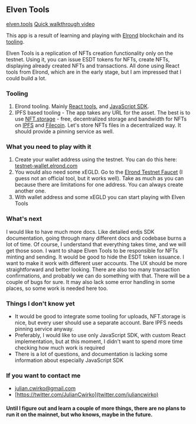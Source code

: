 ## Elven Tools

[elven.tools](https://www.elven.tools)
[Quick walkthrough video](https://youtu.be/EyND_L37Pac)

This app is a result of learning and playing with [Elrond](https://elrond.com/) blockchain and its [tooling](https://github.com/ElrondNetwork).

Elven Tools is a replication of NFTs creation functionality only on the testnet. Using it, you can issue ESDT tokens for NFTs, create NFTs, displaying already created NFTs and transactions. All done using React tools from Elrond, which are in the early stage, but I am impressed that I could build a lot.

### Tooling

1. Elrond tooling. Mainly [React tools](https://www.npmjs.com/package/@elrondnetwork/dapp), and [JavaScript SDK](https://www.npmjs.com/package/@elrondnetwork/erdjs).
2. IPFS based tooling - The app takes any URL for the asset. The best is to use [NFT.storage](https://nft.storage/) - free, decentralized storage and bandwidth for NFTs on [IPFS](https://ipfs.io/) and [Filecoin](https://filecoin.io/). Let's store NFTs files in a decentralized way. It should provide a pinning service as well.

### What you need to play with it

1. Create your wallet address using the testnet. You can do this here: [testnet-wallet.elrond.com](https://testnet-wallet.elrond.com/)
2. You would also need some xEGLD. Go to the [Elrond Testnet Faucet](https://r3d4.fr/elrond/testnet) (I guess not an official tool, but it works well). Take as much as you can because there are limitations for one address. You can always create another one.
3. With wallet address and some xEGLD you can start playing with Elven Tools

### What's next
I would like to have much more docs. Like detailed erdjs SDK documentation, going through many different docs and codebase burns a lot of time. Of course, I understand that everything takes time, and we will get those soon. I want to shape Elven Tools to be responsible for NFTs minting and sending. It would be good to hide the ESDT token issuance. I want to make it work with different user accounts. The UX should be more straightforward and better looking. There are also too many transaction confirmations, and probably we can do something with that. There will be a couple of bugs for sure. It may also lack some error handling in some places, so some work is needed here too.

### Things I don't know yet
- It would be good to integrate some tooling for uploads, NFT.storage is nice, but every user should use a separate account. Bare IPFS needs pinning service anyway.
- Preferably, I would like to use only JavaScript SDK, with custom React implementation, but at this moment, I didn't want to spend more time checking how much work is required
- There is a lot of questions, and documentation is lacking some information about especially JavaScript SDK

### If you want to contact me
- julian.cwirko@gmail.com
- [https://twitter.com/JulianCwirko](twitter.com/juliancwirko)

#### Until I figure out and learn a couple of more things, there are no plans to run it on the mainnet, but who knows, maybe in the future.
